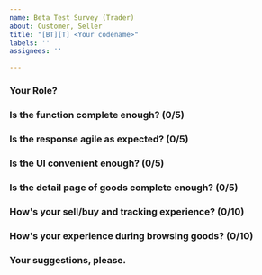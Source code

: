 ```yaml
---
name: Beta Test Survey (Trader)
about: Customer, Seller
title: "[BT][T] <Your codename>"
labels: ''
assignees: ''

---
```


### Your Role?


### Is the function complete enough? (0/5)


### Is the response agile as expected? (0/5)


### Is the UI convenient enough? (0/5)


### Is the detail page of goods complete enough? (0/5)


### How's your sell/buy and tracking experience? (0/10)


### How's your experience during browsing goods? (0/10)



### Your suggestions, please.

